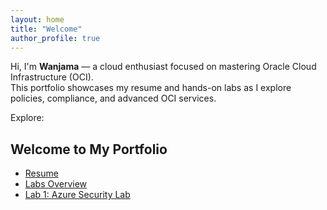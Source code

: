 ```yaml
---
layout: home
title: "Welcome"
author_profile: true
---
```


Hi, I'm **Wanjama** — a cloud enthusiast focused on mastering Oracle Cloud Infrastructure (OCI).  
This portfolio showcases my resume and hands-on labs as I explore policies, compliance, and advanced OCI services.

Explore:
## Welcome to My Portfolio
- [Resume](./resume/)
- [Labs Overview](./labs/)
- [Lab 1: Azure Security Lab](./labs/labs1/)


